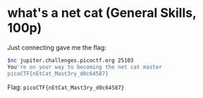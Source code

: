 # what's a net cat (General Skills, 100p)
Just connecting gave me the flag:
```bash
$nc jupiter.challenges.picoctf.org 25103
You're on your way to becoming the net cat master
picoCTF{nEtCat_Mast3ry_d0c64587}
```
Flag: `picoCTF{nEtCat_Mast3ry_d0c64587}`
